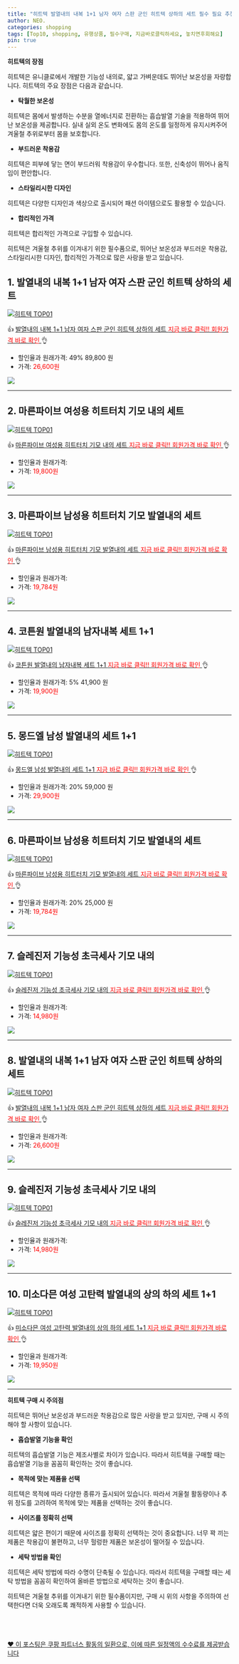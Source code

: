 ```yaml
---
title: "히트텍 발열내의 내복 1+1 남자 여자 스판 군인 히트텍 상하의 세트 필수 필요 추천 제품 비교 최저 가격 비교 장점 구매 후기 구매평"
author: NEO.
categories: shopping
tags: [Top10, shopping, 유행상품, 필수구매, 지금바로클릭하세요, 놓치면후회해요]
pin: true
---
```

**히트텍의 장점**

히트텍은 유니클로에서 개발한 기능성 내의로, 얇고 가벼운데도 뛰어난 보온성을 자랑합니다. 히트텍의 주요 장점은 다음과 같습니다.

* **탁월한 보온성**

히트텍은 몸에서 발생하는 수분을 열에너지로 전환하는 흡습발열 기술을 적용하여 뛰어난 보온성을 제공합니다. 실내 실외 온도 변화에도 몸의 온도를 일정하게 유지시켜주어 겨울철 추위로부터 몸을 보호합니다.

* **부드러운 착용감**

히트텍은 피부에 닿는 면이 부드러워 착용감이 우수합니다. 또한, 신축성이 뛰어나 움직임이 편안합니다.

* **스타일리시한 디자인**

히트텍은 다양한 디자인과 색상으로 출시되어 패션 아이템으로도 활용할 수 있습니다.

* **합리적인 가격**

히트텍은 합리적인 가격으로 구입할 수 있습니다.

히트텍은 겨울철 추위를 이겨내기 위한 필수품으로, 뛰어난 보온성과 부드러운 착용감, 스타일리시한 디자인, 합리적인 가격으로 많은 사랑을 받고 있습니다.

   

## 1. 발열내의 내복 1+1 남자 여자 스판 군인 히트텍 상하의 세트

[![히트텍 TOP01](https://thumbnail8.coupangcdn.com/thumbnails/remote/490x490ex/image/vendor_inventory/778d/27897138c51b969e0d1d92246a7750e66bca59c4dfacbf79145146cd00e9.png)](https://link.coupang.com/re/AFFSDP?lptag=AF3617701&subid=GithubCoopas&pageKey=7665347650&traceid=V0-153&itemId=20432686762&vendorItemId=83563747078)


👍 [발열내의 내복 1+1 남자 여자 스판 군인 히트텍 상하의 세트 <font color=red> 지금 바로 클릭!! 회원가격 바로 확인 </font> ](https://link.coupang.com/re/AFFSDP?lptag=AF3617701&subid=GithubCoopas&pageKey=7665347650&traceid=V0-153&itemId=20432686762&vendorItemId=83563747078) 👌 


- 할인율과 원래가격: 49%  89,800   원
- 가격: <span style='color:red'>26,600원</span>

[![](/discount_price.png)](https://link.coupang.com/re/AFFSDP?lptag=AF3617701&subid=GithubCoopas&pageKey=7665347650&traceid=V0-153&itemId=20432686762&vendorItemId=83563747078)

---


   

## 2. 마른파이브 여성용 히트터치 기모 내의 세트

[![히트텍 TOP01](https://thumbnail10.coupangcdn.com/thumbnails/remote/490x490ex/image/retail/images/3044723709039953-e699ab40-de85-4d6c-a793-7c77dba38e30.jpg)](https://link.coupang.com/re/AFFSDP?lptag=AF3617701&subid=GithubCoopas&pageKey=318079991&traceid=V0-153&itemId=1015319542&vendorItemId=5450981896)


👍 [마른파이브 여성용 히트터치 기모 내의 세트 <font color=red> 지금 바로 클릭!! 회원가격 바로 확인 </font> ](https://link.coupang.com/re/AFFSDP?lptag=AF3617701&subid=GithubCoopas&pageKey=318079991&traceid=V0-153&itemId=1015319542&vendorItemId=5450981896) 👌 


- 할인율과 원래가격: 
- 가격: <span style='color:red'>19,800원</span>

[![](/discount_price.png)](https://link.coupang.com/re/AFFSDP?lptag=AF3617701&subid=GithubCoopas&pageKey=318079991&traceid=V0-153&itemId=1015319542&vendorItemId=5450981896)

---


   

## 3. 마른파이브 남성용 히트터치 기모 발열내의 세트

[![히트텍 TOP01](https://thumbnail10.coupangcdn.com/thumbnails/remote/490x490ex/image/retail/images/1320002685617167-3e8b5f8d-7c59-4244-9b52-ff6bfdff0224.jpg)](https://link.coupang.com/re/AFFSDP?lptag=AF3617701&subid=GithubCoopas&pageKey=161859966&traceid=V0-153&itemId=464915649&vendorItemId=5447648556)


👍 [마른파이브 남성용 히트터치 기모 발열내의 세트 <font color=red> 지금 바로 클릭!! 회원가격 바로 확인 </font> ](https://link.coupang.com/re/AFFSDP?lptag=AF3617701&subid=GithubCoopas&pageKey=161859966&traceid=V0-153&itemId=464915649&vendorItemId=5447648556) 👌 


- 할인율과 원래가격: 
- 가격: <span style='color:red'>19,784원</span>

[![](/discount_price.png)](https://link.coupang.com/re/AFFSDP?lptag=AF3617701&subid=GithubCoopas&pageKey=161859966&traceid=V0-153&itemId=464915649&vendorItemId=5447648556)

---


   

## 4. 코튼원 발열내의 남자내복 세트 1+1

[![히트텍 TOP01](https://thumbnail8.coupangcdn.com/thumbnails/remote/490x490ex/image/vendor_inventory/ec0a/a8bd0f477c2c2b99fc8b80e9b378d9abe30dab36997cdd427aaaa7582fc7.jpg)](https://link.coupang.com/re/AFFSDP?lptag=AF3617701&subid=GithubCoopas&pageKey=6993683612&traceid=V0-153&itemId=17125235055&vendorItemId=84298511807)


👍 [코튼원 발열내의 남자내복 세트 1+1 <font color=red> 지금 바로 클릭!! 회원가격 바로 확인 </font> ](https://link.coupang.com/re/AFFSDP?lptag=AF3617701&subid=GithubCoopas&pageKey=6993683612&traceid=V0-153&itemId=17125235055&vendorItemId=84298511807) 👌 


- 할인율과 원래가격: 5%  41,900   원
- 가격: <span style='color:red'>19,900원</span>

[![](/discount_price.png)](https://link.coupang.com/re/AFFSDP?lptag=AF3617701&subid=GithubCoopas&pageKey=6993683612&traceid=V0-153&itemId=17125235055&vendorItemId=84298511807)

---


   

## 5. 몽드엘 남성 발열내의 세트 1+1

[![히트텍 TOP01](https://thumbnail7.coupangcdn.com/thumbnails/remote/490x490ex/image/vendor_inventory/16e0/66b5dd3eaff467d172d53af5bd14ec8256fff5c751ed87d3ef58bb7aea7b.jpg)](https://link.coupang.com/re/AFFSDP?lptag=AF3617701&subid=GithubCoopas&pageKey=6193951845&traceid=V0-153&itemId=16343961533&vendorItemId=87008398053)


👍 [몽드엘 남성 발열내의 세트 1+1 <font color=red> 지금 바로 클릭!! 회원가격 바로 확인 </font> ](https://link.coupang.com/re/AFFSDP?lptag=AF3617701&subid=GithubCoopas&pageKey=6193951845&traceid=V0-153&itemId=16343961533&vendorItemId=87008398053) 👌 


- 할인율과 원래가격: 20%  59,000   원
- 가격: <span style='color:red'>29,900원</span>

[![](/discount_price.png)](https://link.coupang.com/re/AFFSDP?lptag=AF3617701&subid=GithubCoopas&pageKey=6193951845&traceid=V0-153&itemId=16343961533&vendorItemId=87008398053)

---


   

## 6. 마른파이브 남성용 히트터치 기모 발열내의 세트

[![히트텍 TOP01](https://thumbnail10.coupangcdn.com/thumbnails/remote/490x490ex/image/retail/images/1320002685617167-3e8b5f8d-7c59-4244-9b52-ff6bfdff0224.jpg)](https://link.coupang.com/re/AFFSDP?lptag=AF3617701&subid=GithubCoopas&pageKey=161859966&traceid=V0-153&itemId=464915649&vendorItemId=5447648556)


👍 [마른파이브 남성용 히트터치 기모 발열내의 세트 <font color=red> 지금 바로 클릭!! 회원가격 바로 확인 </font> ](https://link.coupang.com/re/AFFSDP?lptag=AF3617701&subid=GithubCoopas&pageKey=161859966&traceid=V0-153&itemId=464915649&vendorItemId=5447648556) 👌 


- 할인율과 원래가격: 20%  25,000   원
- 가격: <span style='color:red'>19,784원</span>

[![](/discount_price.png)](https://link.coupang.com/re/AFFSDP?lptag=AF3617701&subid=GithubCoopas&pageKey=161859966&traceid=V0-153&itemId=464915649&vendorItemId=5447648556)

---


   

## 7. 슬레진저 기능성 초극세사 기모 내의

[![히트텍 TOP01](https://thumbnail8.coupangcdn.com/thumbnails/remote/490x490ex/image/vendor_inventory/4f19/34f775f3f577ca9d494913f4311c7edab7ad9ad725f2b10814e50d9b3e70.jpg)](https://link.coupang.com/re/AFFSDP?lptag=AF3617701&subid=GithubCoopas&pageKey=6163191284&traceid=V0-153&itemId=11975089895&vendorItemId=83202819718)


👍 [슬레진저 기능성 초극세사 기모 내의 <font color=red> 지금 바로 클릭!! 회원가격 바로 확인 </font> ](https://link.coupang.com/re/AFFSDP?lptag=AF3617701&subid=GithubCoopas&pageKey=6163191284&traceid=V0-153&itemId=11975089895&vendorItemId=83202819718) 👌 


- 할인율과 원래가격: 
- 가격: <span style='color:red'>14,980원</span>

[![](/discount_price.png)](https://link.coupang.com/re/AFFSDP?lptag=AF3617701&subid=GithubCoopas&pageKey=6163191284&traceid=V0-153&itemId=11975089895&vendorItemId=83202819718)

---


   

## 8. 발열내의 내복 1+1 남자 여자 스판 군인 히트텍 상하의 세트

[![히트텍 TOP01](https://thumbnail8.coupangcdn.com/thumbnails/remote/490x490ex/image/vendor_inventory/778d/27897138c51b969e0d1d92246a7750e66bca59c4dfacbf79145146cd00e9.png)](https://link.coupang.com/re/AFFSDP?lptag=AF3617701&subid=GithubCoopas&pageKey=7665347650&traceid=V0-153&itemId=20432686762&vendorItemId=83563747078)


👍 [발열내의 내복 1+1 남자 여자 스판 군인 히트텍 상하의 세트 <font color=red> 지금 바로 클릭!! 회원가격 바로 확인 </font> ](https://link.coupang.com/re/AFFSDP?lptag=AF3617701&subid=GithubCoopas&pageKey=7665347650&traceid=V0-153&itemId=20432686762&vendorItemId=83563747078) 👌 


- 할인율과 원래가격: 
- 가격: <span style='color:red'>26,600원</span>

[![](/discount_price.png)](https://link.coupang.com/re/AFFSDP?lptag=AF3617701&subid=GithubCoopas&pageKey=7665347650&traceid=V0-153&itemId=20432686762&vendorItemId=83563747078)

---


   

## 9. 슬레진저 기능성 초극세사 기모 내의

[![히트텍 TOP01](https://thumbnail8.coupangcdn.com/thumbnails/remote/490x490ex/image/vendor_inventory/4f19/34f775f3f577ca9d494913f4311c7edab7ad9ad725f2b10814e50d9b3e70.jpg)](https://link.coupang.com/re/AFFSDP?lptag=AF3617701&subid=GithubCoopas&pageKey=6163191284&traceid=V0-153&itemId=11975089895&vendorItemId=83202819718)


👍 [슬레진저 기능성 초극세사 기모 내의 <font color=red> 지금 바로 클릭!! 회원가격 바로 확인 </font> ](https://link.coupang.com/re/AFFSDP?lptag=AF3617701&subid=GithubCoopas&pageKey=6163191284&traceid=V0-153&itemId=11975089895&vendorItemId=83202819718) 👌 


- 할인율과 원래가격: 
- 가격: <span style='color:red'>14,980원</span>

[![](/discount_price.png)](https://link.coupang.com/re/AFFSDP?lptag=AF3617701&subid=GithubCoopas&pageKey=6163191284&traceid=V0-153&itemId=11975089895&vendorItemId=83202819718)

---


   

## 10. 미소다믄 여성 고탄력 발열내의 상의 하의 세트 1+1

[![히트텍 TOP01](https://thumbnail7.coupangcdn.com/thumbnails/remote/490x490ex/image/vendor_inventory/c326/de1f9caea56c4710508e01f77825551cb0aa48010c1c1ebcadbbf7bba4c4.png)](https://link.coupang.com/re/AFFSDP?lptag=AF3617701&subid=GithubCoopas&pageKey=7694023638&traceid=V0-153&itemId=20582333185&vendorItemId=87657452795)


👍 [미소다믄 여성 고탄력 발열내의 상의 하의 세트 1+1 <font color=red> 지금 바로 클릭!! 회원가격 바로 확인 </font> ](https://link.coupang.com/re/AFFSDP?lptag=AF3617701&subid=GithubCoopas&pageKey=7694023638&traceid=V0-153&itemId=20582333185&vendorItemId=87657452795) 👌 


- 할인율과 원래가격: 
- 가격: <span style='color:red'>19,950원</span>

[![](/discount_price.png)](https://link.coupang.com/re/AFFSDP?lptag=AF3617701&subid=GithubCoopas&pageKey=7694023638&traceid=V0-153&itemId=20582333185&vendorItemId=87657452795)

---
**히트텍 구매 시 주의점**

히트텍은 뛰어난 보온성과 부드러운 착용감으로 많은 사랑을 받고 있지만, 구매 시 주의해야 할 사항이 있습니다.

* **흡습발열 기능을 확인**

히트텍의 흡습발열 기능은 제조사별로 차이가 있습니다. 따라서 히트텍을 구매할 때는 흡습발열 기능을 꼼꼼히 확인하는 것이 좋습니다.

* **목적에 맞는 제품을 선택**

히트텍은 목적에 따라 다양한 종류가 출시되어 있습니다. 따라서 겨울철 활동량이나 추위 정도를 고려하여 목적에 맞는 제품을 선택하는 것이 좋습니다.

* **사이즈를 정확히 선택**

히트텍은 얇은 편이기 때문에 사이즈를 정확히 선택하는 것이 중요합니다. 너무 꽉 끼는 제품은 착용감이 불편하고, 너무 헐렁한 제품은 보온성이 떨어질 수 있습니다.

* **세탁 방법을 확인**

히트텍은 세탁 방법에 따라 수명이 단축될 수 있습니다. 따라서 히트텍을 구매할 때는 세탁 방법을 꼼꼼히 확인하여 올바른 방법으로 세탁하는 것이 좋습니다.

히트텍은 겨울철 추위를 이겨내기 위한 필수품이지만, 구매 시 위의 사항을 주의하여 선택한다면 더욱 오래도록 쾌적하게 사용할 수 있습니다.<br><br><br><br><br> [ ❤  이 포스팅은 쿠팡 파트너스 활동의 일환으로, 이에 따른 일정액의 수수료를 제공받습니다](https://link.coupang.com/a/bcEFyh)